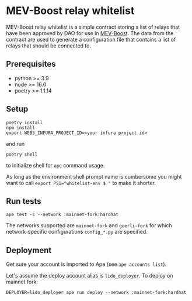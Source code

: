 # MEV-Boost relay whitelist

MEV-Boost relay whitelist is a simple contract storing a list of relays that have been approved by DAO for use in [MEV-Boost](https://github.com/flashbots/mev-boost). The data from the contract are used to generate a configuration file that contains a list of relays that should be connected to.

## Prerequisites

- python >= 3.9
- node >= 16.0
- poetry >= 1.1.14

## Setup

```shell
poetry install
npm install
export WEB3_INFURA_PROJECT_ID=<your infura project id>
```

and run

```shell
poetry shell
```

to initialize shell for `ape` command usage.

As long as the environment shell prompt name is cumbersome you might want to call
`export PS1="whitelist-env $ "` to make it shorter.

## Run tests

```shell
ape test -s --network :mainnet-fork:hardhat
```

The networks supported are `mainnet-fork` and `goerli-fork` for which network-specific
configurations `config_*.py` are specified.

## Deployment

Get sure your account is imported to Ape (see `ape accounts list`).

Let's assume the deploy account alias is `lido_deployer`. To deploy on mainnet fork:

```shell
DEPLOYER=lido_deployer ape run deploy --network :mainnet-fork:hardhat
```
